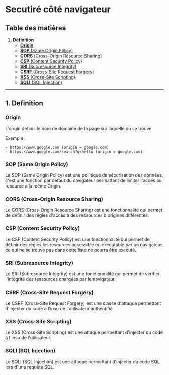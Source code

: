# Secutiré côté navigateur

## Table des matières

1. [**Definition**](#definition)
    - [**Origin**](#origin)
    - [**SOP** (Same Origin Policy)](#sop)
    - [**CORS** (Cross-Origin Resource Sharing)](#cors)
    - [**CSP** (Content Security Policy)](#csp)
    - [**SRI** (Subresource Integrity)](#sri)
    - [**CSRF** (Cross-Site Request Forgery)](#csrf)
    - [**XSS** (Cross-Site Scripting)](#xss)
    - [**SQLI** (SQL Injection)](#sqli)

---


## 1. Definition <a name="definition"></a>

### Origin <a name="origin"></a>

L'origin définis le nom de domaine de la page sur laquelle on se trouve

Exemple : 

    - https://www.google.com (origin = google.com)
    - https://www.google.com/search?q=hello (origin = google.com)

### SOP (Same Origin Policy) <a name="sop"></a>

La SOP (Same Origin Policy) est une poilitique de sécurisation des données, c'est une fonction par défaut du navigateur permattant de limiter l'acces au resource à la même Origin.

### CORS (Cross-Origin Resource Sharing) <a name="cors"></a>

Le CORS (Cross-Origin Resource Sharing) est une fonctionnalité qui permet de définir des règles d'acces à des ressources d'origines différentes.

### CSP (Content Security Policy) <a name="csp"></a>

Le CSP (Content Security Policy) est une fonctionnalité qui permet de définir des règles les resources accessible ou executable par un navigateur, ce qui ne se trouve pas dans cette liste ne pourra être executé.

### SRI (Subresource Integrity) <a name="sri"></a>

Le SRI (Subresource Integrity) est une fonctionnalité qui permet de vérifier l'intégrité des ressources chargées par le navigateur.

### CSRF (Cross-Site Request Forgery) <a name="csrf"></a>

Le CSRF (Cross-Site Request Forgery) est une classe d'attaque permettant d'injecter du code à l'insu de l'utilisateur authentifié.

### XSS (Cross-Site Scripting) <a name="xss"></a>

Le XSS (Cross-Site Scripting) est une attaque permettant d'injecter du code à l'insu de l'utilisateur.

### SQLI (SQL Injection) <a name="sqli"></a>

Le SQLI (SQL Injection) est une attaque permettant d'injecter du code SQL lors d'une requête SQL.




